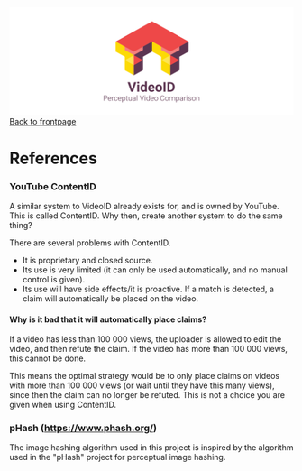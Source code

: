 ![](logo.png)
[Back to frontpage](../README.md)

# References

### YouTube ContentID
A similar system to VideoID already exists for, and is owned by YouTube. This is called ContentID. Why then, create another system to do the same thing?

There are several problems with ContentID. 
 - It is proprietary and closed source. 
 - Its use is very limited (it can only be used automatically, and no manual control is given).
 - Its use will have side effects/it is proactive. If a match is detected, a claim will automatically be placed on the video.
 
#### Why is it bad that it will automatically place claims?
If a video has less than 100 000 views, the uploader is allowed to edit the video, and then refute the claim. If the video has more than 100 000 views, this cannot be done.

This means the optimal strategy would be to only place claims on videos with more than 100 000 views (or wait until they have this many views), since then the claim can no longer be refuted. This is not a choice you are given when using ContentID.

### pHash (https://www.phash.org/)
The image hashing algorithm used in this project is inspired by the algorithm used in the "pHash" project for perceptual image hashing.